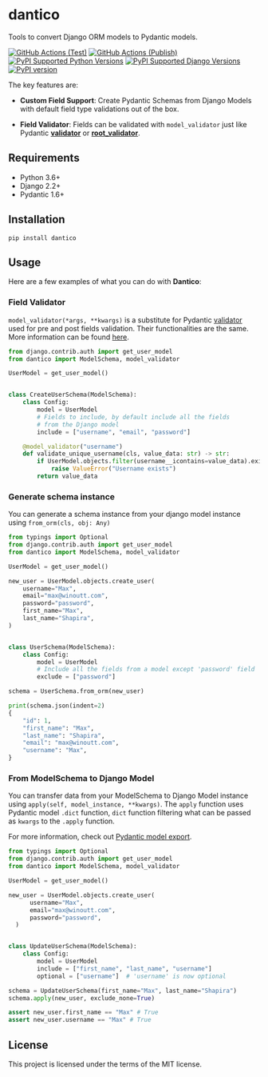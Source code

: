 
# dantico

Tools to convert Django ORM models to Pydantic models.

[![GitHub Actions (Test)](https://github.com/xshapira/dantico/workflows/Test/badge.svg)](https://github.com/xshapira/dantico)
[![GitHub Actions (Publish)](https://github.com/xshapira/dantico/workflows/Publish/badge.svg)](https://github.com/xshapira/dantico)
[![PyPI Supported Python Versions](https://img.shields.io/pypi/pyversions/dantico.svg)](https://pypi.python.org/pypi/dantico)
[![PyPI Supported Django Versions](https://img.shields.io/pypi/djversions/dantico.svg)](https://docs.djangoproject.com/en/dev/releases/)
[![PyPI version](https://badge.fury.io/py/dantico.svg)](https://badge.fury.io/py/dantico)

The key features are:

- **Custom Field Support**: Create Pydantic Schemas from Django Models with default field type validations out of the box.

- **Field Validator**: Fields can be validated with `model_validator` just like Pydantic **[validator](https://pydantic-docs.helpmanual.io/usage/validators/)** or **[root_validator](https://pydantic-docs.helpmanual.io/usage/validators/)**.

## Requirements

- Python 3.6+
- Django 2.2+
- Pydantic 1.6+

## Installation

```
pip install dantico
```

## Usage

Here are a few examples of what you can do with **Dantico**:

### Field Validator

`model_validator(*args, **kwargs)` is a substitute for Pydantic [validator](https://pydantic-docs.helpmanual.io/usage/validators/) used for pre and post fields validation.
Their functionalities are the same. More information can be found [here](https://pydantic-docs.helpmanual.io/usage/validators/).

```Python
from django.contrib.auth import get_user_model
from dantico import ModelSchema, model_validator

UserModel = get_user_model()


class CreateUserSchema(ModelSchema):
    class Config:
        model = UserModel
        # Fields to include, by default include all the fields
        # from the Django model
        include = ["username", "email", "password"]

    @model_validator("username")
    def validate_unique_username(cls, value_data: str) -> str:
        if UserModel.objects.filter(username__icontains=value_data).exists():
            raise ValueError("Username exists")
        return value_data
```

### Generate schema instance

You can generate a schema instance from your django model instance using `from_orm(cls, obj: Any)`

```Python
from typings import Optional
from django.contrib.auth import get_user_model
from dantico import ModelSchema, model_validator

UserModel = get_user_model()

new_user = UserModel.objects.create_user(
    username="Max",
    email="max@winoutt.com",
    password="password",
    first_name="Max",
    last_name="Shapira",
)


class UserSchema(ModelSchema):
    class Config:
        model = UserModel
        # Include all the fields from a model except 'password' field
        exclude = ["password"]

schema = UserSchema.from_orm(new_user)

print(schema.json(indent=2)
{
    "id": 1,
    "first_name": "Max",
    "last_name": "Shapira",
    "email": "max@winoutt.com",
    "username": "Max",
}
```

### From ModelSchema to Django Model

You can transfer data from your ModelSchema to Django Model instance using `apply(self, model_instance, **kwargs)`.
The `apply` function uses Pydantic model `.dict` function, `dict` function filtering what can be passed as `kwargs` to the `.apply` function.

For more information, check out [Pydantic model export](https://pydantic-docs.helpmanual.io/usage/exporting_models/).

```Python
from typings import Optional
from django.contrib.auth import get_user_model
from dantico import ModelSchema, model_validator

UserModel = get_user_model()

new_user = UserModel.objects.create_user(
      username="Max",
      email="max@winoutt.com",
      password="password",
  )


class UpdateUserSchema(ModelSchema):
    class Config:
        model = UserModel
        include = ["first_name", "last_name", "username"]
        optional = ["username"]  # 'username' is now optional

schema = UpdateUserSchema(first_name="Max", last_name="Shapira")
schema.apply(new_user, exclude_none=True)

assert new_user.first_name == "Max" # True
assert new_user.username == "Max" # True
```

## License

This project is licensed under the terms of the MIT license.
